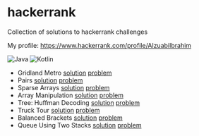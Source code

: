 # hackerrank
Collection of solutions to hackerrank challenges

My profile: https://www.hackerrank.com/profile/AlzuabiIbrahim


![Java][java-img]
![Kotlin][kotlin-img]
- Gridland Metro [solution](https://github.com/alzuabi/hackerrank/blob/main/src/main/java/gridland_metro/Gridland_Metro.java) [problem](https://www.hackerrank.com/challenges/gridland-metro/problem)
- Pairs [solution](https://github.com/alzuabi/hackerrank/blob/main/src/main/java/pairs/Pairs.java) [problem](https://www.hackerrank.com/challenges/pairs/problem)
- Sparse Arrays [solution](https://github.com/alzuabi/hackerrank/blob/main/src/main/java/sparse_arrays/Sparse_Arrays.java) [problem](https://www.hackerrank.com/challenges/sparse-arrays/problem)
- Array Manipulation [solution](https://github.com/alzuabi/hackerrank/blob/main/src/main/java/array_manipulation/Array_Manipulation.java) [problem](https://www.hackerrank.com/challenges/crush/problem)
- Tree: Huffman Decoding [solution](https://github.com/alzuabi/hackerrank/blob/main/src/main/java/tree_huffman_decoding/Tree_Huffman_Decoding.java) [problem](https://www.hackerrank.com/challenges/tree-huffman-decoding/problem)
- Truck Tour [solution](https://github.com/alzuabi/hackerrank/blob/main/src/main/kotlin/truck_tour/Truck_Tour.kt) [problem](https://www.hackerrank.com/challenges/truck-tour/problem)
- Balanced Brackets [solution](https://github.com/alzuabi/hackerrank/blob/main/src/main/kotlin/balanced_brackets/Balanced_Brackets.kt) [problem](https://www.hackerrank.com/challenges/balanced-brackets/problem)
- Queue Using Two Stacks [solution](https://github.com/alzuabi/hackerrank/blob/main/src/main/kotlin/queue_using_two_stacks/Queue_Using_Two_Stacks.kt) [problem](https://www.hackerrank.com/challenges/queue-using-two-stacks/problem)

















[java-img]: https://img.shields.io/badge/Java-ED8B00?style=for-the-badge&logo=openjdk&logoColor=white
[kotlin-img]: https://img.shields.io/badge/kotlin-%237F52FF.svg?style=for-the-badge&logo=kotlin&logoColor=white
